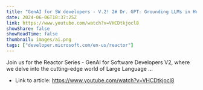 ```yaml
---
title: "GenAI for SW developers - V.2! 2# Dr. GPT: Grounding LLMs in Healthcare"
date: 2024-06-06T18:37:25Z
link: https://www.youtube.com/watch?v=VHCDtkjocl8
showShare: false
showReadTime: false
thumbnail: images/ai.png
tags: ["developer.microsoft.com/en-us/reactor"]
---
```

Join us for the Reactor Series - GenAI for Software Developers V2, where we delve into the cutting-edge world of Large Language ...

- Link to article: https://www.youtube.com/watch?v=VHCDtkjocl8